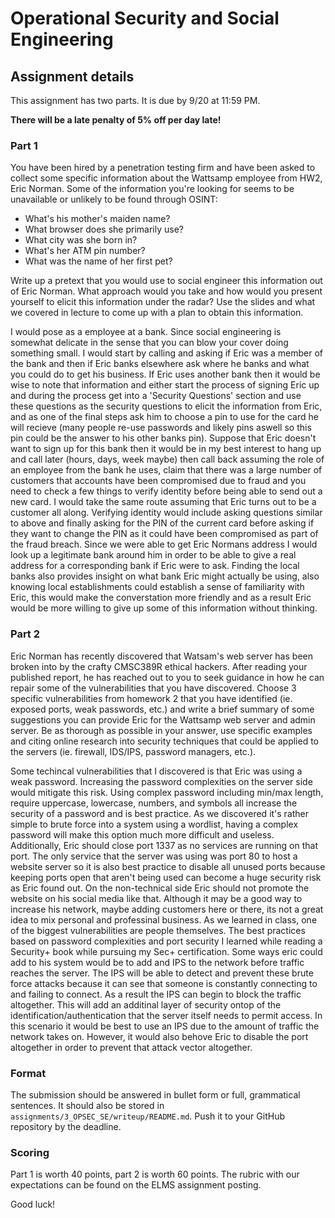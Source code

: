 # Operational Security and Social Engineering

## Assignment details

This assignment has two parts. It is due by 9/20 at 11:59 PM.

**There will be a late penalty of 5% off per day late!**

### Part 1

You have been hired by a penetration testing firm and have been asked to collect some specific information about the Wattsamp employee from HW2, Eric Norman. Some of the information you're looking for seems to be unavailable or unlikely to be found through OSINT:

- What's his mother's maiden name?
- What browser does she primarily use?
- What city was she born in?
- What's her ATM pin number?
- What was the name of her first pet?

Write up a pretext that you would use to social engineer this information out of Eric Norman. What approach would you take and how would you present yourself to elicit this information under the radar? Use the slides and what we covered in lecture to come up with a plan to obtain this information.

I would pose as a employee at a bank. Since social engineering is somewhat delicate in the sense that you can blow your cover doing something small. I would start by calling and asking if Eric was a member of the bank and then if Eric banks elsewhere ask where he banks and what you could do to get his business. If Eric uses another bank then it would be wise to note that information and either start the process of signing Eric up and during the process get into a 'Security Questions' section and use these questions as the security questions to elicit the information from Eric, and as one of the final steps ask him to choose a pin to use for the card he will recieve (many people re-use passwords and likely pins aswell so this pin could be the answer to his other banks pin). Suppose that Eric doesn't want to sign up for this bank then it would be in my best interest to hang up and call later (hours, days, week maybe) then call back assuming the role of an employee from the bank he uses, claim that there was a large number of customers that accounts have been compromised due to fraud and you need to check a few things to verify identity before being able to send out a new card. I would take the same route assuming that Eric turns out to be a customer all along. Verifying identity would include asking questions similar to above and finally asking for the PIN of the current card before asking if they want to change the PIN as it could have been compromised as part of the fraud breach. Since we were able to get Eric Normans address I would look up a legitimate bank around him in order to be able to give a real address for a corresponding bank if Eric were to ask. Finding the local banks also provides insight on what bank Eric might actually be using, also knowing local establishments could establish a sense of familiarity with Eric, this would make the converstation more friendly and as a result Eric would be more willing to give up some of this information without thinking. 

### Part 2

Eric Norman has recently discovered that Watsam's web server has been broken into by the crafty CMSC389R ethical hackers. After reading your published report, he has reached out to you to seek guidance in how he can repair some of the vulnerabilities that you have discovered.
Choose 3 specific vulnerabilities from homework 2 that you have identified (ie. exposed ports, weak passwords, etc.) and write a brief summary of some suggestions you can provide Eric for the Wattsamp web server and admin server. Be as thorough as possible in your answer, use specific examples and citing online research into security techniques that could be applied to the servers (ie. firewall, IDS/IPS, password managers, etc.).

Some techincal vulnerabilities that I discovered is that Eric was using a weak password. Increasing the password complexities on the server side would mitigate this risk. Using complex password including min/max length, require uppercase, lowercase, numbers, and symbols all increase the security of a password and is best practice. As we discovered it's rather simple to brute force into a system using a wordlist, having a complex password will make this option much more difficult and useless. Additionally, Eric should close port 1337 as no services are running on that port. The only service that the server was using was port 80 to host a website server so it is also best practice to disable all unused ports because keeping ports open that aren't being used can become a huge security risk as Eric found out. On the non-technical side Eric should not promote the website on his social media like that. Although it may be a good way to increase his network, maybe adding customers here or there, its not a great idea to mix personal and professinal business. As we learned in class, one of the biggest vulnerabilities are people themselves. The best practices based on password complexities and port security I learned while reading a Security+ book while pursuing my Sec+ certification. Some ways eric could add to his system would be to add and IPS to the network before traffic reaches the server. The IPS will be able to detect and prevent these brute force attacks because it can see that someone is constantly connecting to and failing to connect. As a result the IPS can begin to block the traffic altogether. This will add an additinal layer of security ontop of the identification/authentication that the server itself needs to permit access. In this scenario it would be best to use an IPS due to the amount of traffic the network takes on. However, it would also behove Eric to disable the port altogether in order to prevent that attack vector altogether. 

### Format

The submission should be answered in bullet form or full, grammatical sentences. It should also be stored in `assignments/3_OPSEC_SE/writeup/README.md`. Push it to your GitHub repository by the deadline.

### Scoring

Part 1 is worth 40 points, part 2 is worth 60 points. The rubric with our expectations can be found on the ELMS assignment posting.

Good luck!
